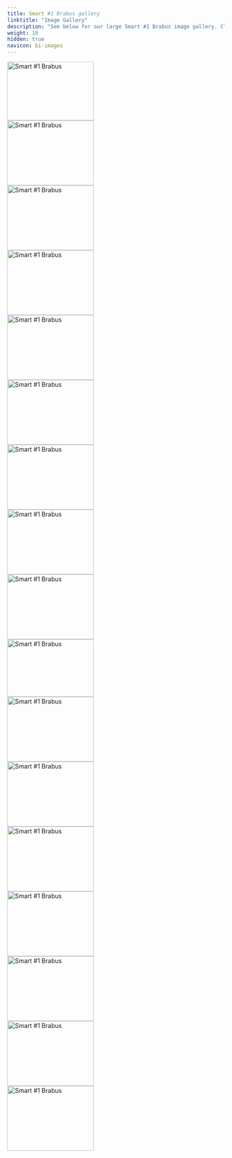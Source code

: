 ```yaml
---
title: Smart #1 Brabus gallery
linktitle: "Image Gallery"
description: "See below for our large Smart #1 Brabus image gallery. Click pictures for high-resolution versions."
weight: 10
hidden: true
navicon: bi-images
---
```

<!-- markdownlint-disable MD033 -->
<div class="pswp-gallery pswp-grid-container" id ="my-gallery">
<div class="pswp-grid-item">
<a href="https://media.evkx.net/multimedia/models/smart/hash1/hash1_brabus/exterior_1.jpg"
data-pswp-src="https://media.evkx.net/multimedia/models/smart/hash1/hash1_brabus/exterior_1.jpg"
data-pswp-width="3000"
data-pswp-height="2049" 
target="_blank">
<img src="https://media.evkx.net/multimedia/models/smart/hash1/hash1_brabus/exterior_1_xst.jpg" alt="Smart #1 Brabus" width="200px" height="136px" />
</a>
</div>
<div class="pswp-grid-item">
<a href="https://media.evkx.net/multimedia/models/smart/hash1/hash1_brabus/exterior_2.jpg"
data-pswp-src="https://media.evkx.net/multimedia/models/smart/hash1/hash1_brabus/exterior_2.jpg"
data-pswp-width="3000"
data-pswp-height="2250" 
target="_blank">
<img src="https://media.evkx.net/multimedia/models/smart/hash1/hash1_brabus/exterior_2_xst.jpg" alt="Smart #1 Brabus" width="200px" height="150px" />
</a>
</div>
<div class="pswp-grid-item">
<a href="https://media.evkx.net/multimedia/models/smart/hash1/hash1_brabus/exterior_3.jpg"
data-pswp-src="https://media.evkx.net/multimedia/models/smart/hash1/hash1_brabus/exterior_3.jpg"
data-pswp-width="3000"
data-pswp-height="2250" 
target="_blank">
<img src="https://media.evkx.net/multimedia/models/smart/hash1/hash1_brabus/exterior_3_xst.jpg" alt="Smart #1 Brabus" width="200px" height="150px" />
</a>
</div>
<div class="pswp-grid-item">
<a href="https://media.evkx.net/multimedia/models/smart/hash1/hash1_brabus/frontseats_1.jpg"
data-pswp-src="https://media.evkx.net/multimedia/models/smart/hash1/hash1_brabus/frontseats_1.jpg"
data-pswp-width="3000"
data-pswp-height="2250" 
target="_blank">
<img src="https://media.evkx.net/multimedia/models/smart/hash1/hash1_brabus/frontseats_1_xst.jpg" alt="Smart #1 Brabus" width="200px" height="150px" />
</a>
</div>
<div class="pswp-grid-item">
<a href="https://media.evkx.net/multimedia/models/smart/hash1/hash1_brabus/glassroof_1.jpg"
data-pswp-src="https://media.evkx.net/multimedia/models/smart/hash1/hash1_brabus/glassroof_1.jpg"
data-pswp-width="3000"
data-pswp-height="2250" 
target="_blank">
<img src="https://media.evkx.net/multimedia/models/smart/hash1/hash1_brabus/glassroof_1_xst.jpg" alt="Smart #1 Brabus" width="200px" height="150px" />
</a>
</div>
<div class="pswp-grid-item">
<a href="https://media.evkx.net/multimedia/models/smart/hash1/hash1_brabus/headlights_1.jpg"
data-pswp-src="https://media.evkx.net/multimedia/models/smart/hash1/hash1_brabus/headlights_1.jpg"
data-pswp-width="3000"
data-pswp-height="2250" 
target="_blank">
<img src="https://media.evkx.net/multimedia/models/smart/hash1/hash1_brabus/headlights_1_xst.jpg" alt="Smart #1 Brabus" width="200px" height="150px" />
</a>
</div>
<div class="pswp-grid-item">
<a href="https://media.evkx.net/multimedia/models/smart/hash1/hash1_brabus/headlights_2.jpg"
data-pswp-src="https://media.evkx.net/multimedia/models/smart/hash1/hash1_brabus/headlights_2.jpg"
data-pswp-width="3000"
data-pswp-height="2250" 
target="_blank">
<img src="https://media.evkx.net/multimedia/models/smart/hash1/hash1_brabus/headlights_2_xst.jpg" alt="Smart #1 Brabus" width="200px" height="150px" />
</a>
</div>
<div class="pswp-grid-item">
<a href="https://media.evkx.net/multimedia/models/smart/hash1/hash1_brabus/headlights_3.jpg"
data-pswp-src="https://media.evkx.net/multimedia/models/smart/hash1/hash1_brabus/headlights_3.jpg"
data-pswp-width="3000"
data-pswp-height="2250" 
target="_blank">
<img src="https://media.evkx.net/multimedia/models/smart/hash1/hash1_brabus/headlights_3_xst.jpg" alt="Smart #1 Brabus" width="200px" height="150px" />
</a>
</div>
<div class="pswp-grid-item">
<a href="https://media.evkx.net/multimedia/models/smart/hash1/hash1_brabus/main_1.jpg"
data-pswp-src="https://media.evkx.net/multimedia/models/smart/hash1/hash1_brabus/main_1.jpg"
data-pswp-width="3000"
data-pswp-height="2250" 
target="_blank">
<img src="https://media.evkx.net/multimedia/models/smart/hash1/hash1_brabus/main_1_xst.jpg" alt="Smart #1 Brabus" width="200px" height="150px" />
</a>
</div>
<div class="pswp-grid-item">
<a href="https://media.evkx.net/multimedia/models/smart/hash1/hash1_brabus/rearlights_1.jpg"
data-pswp-src="https://media.evkx.net/multimedia/models/smart/hash1/hash1_brabus/rearlights_1.jpg"
data-pswp-width="3000"
data-pswp-height="1999" 
target="_blank">
<img src="https://media.evkx.net/multimedia/models/smart/hash1/hash1_brabus/rearlights_1_xst.jpg" alt="Smart #1 Brabus" width="200px" height="133px" />
</a>
</div>
<div class="pswp-grid-item">
<a href="https://media.evkx.net/multimedia/models/smart/hash1/hash1_brabus/screens_1.jpg"
data-pswp-src="https://media.evkx.net/multimedia/models/smart/hash1/hash1_brabus/screens_1.jpg"
data-pswp-width="3000"
data-pswp-height="2250" 
target="_blank">
<img src="https://media.evkx.net/multimedia/models/smart/hash1/hash1_brabus/screens_1_xst.jpg" alt="Smart #1 Brabus" width="200px" height="150px" />
</a>
</div>
<div class="pswp-grid-item">
<a href="https://media.evkx.net/multimedia/models/smart/hash1/hash1_brabus/screens_2.jpg"
data-pswp-src="https://media.evkx.net/multimedia/models/smart/hash1/hash1_brabus/screens_2.jpg"
data-pswp-width="3000"
data-pswp-height="2250" 
target="_blank">
<img src="https://media.evkx.net/multimedia/models/smart/hash1/hash1_brabus/screens_2_xst.jpg" alt="Smart #1 Brabus" width="200px" height="150px" />
</a>
</div>
<div class="pswp-grid-item">
<a href="https://media.evkx.net/multimedia/models/smart/hash1/hash1_brabus/screens_3.jpg"
data-pswp-src="https://media.evkx.net/multimedia/models/smart/hash1/hash1_brabus/screens_3.jpg"
data-pswp-width="3000"
data-pswp-height="2250" 
target="_blank">
<img src="https://media.evkx.net/multimedia/models/smart/hash1/hash1_brabus/screens_3_xst.jpg" alt="Smart #1 Brabus" width="200px" height="150px" />
</a>
</div>
<div class="pswp-grid-item">
<a href="https://media.evkx.net/multimedia/models/smart/hash1/hash1_brabus/secondrowseats_1.jpg"
data-pswp-src="https://media.evkx.net/multimedia/models/smart/hash1/hash1_brabus/secondrowseats_1.jpg"
data-pswp-width="3000"
data-pswp-height="2250" 
target="_blank">
<img src="https://media.evkx.net/multimedia/models/smart/hash1/hash1_brabus/secondrowseats_1_xst.jpg" alt="Smart #1 Brabus" width="200px" height="150px" />
</a>
</div>
<div class="pswp-grid-item">
<a href="https://media.evkx.net/multimedia/models/smart/hash1/hash1_brabus/trunk_1.jpg"
data-pswp-src="https://media.evkx.net/multimedia/models/smart/hash1/hash1_brabus/trunk_1.jpg"
data-pswp-width="3000"
data-pswp-height="2250" 
target="_blank">
<img src="https://media.evkx.net/multimedia/models/smart/hash1/hash1_brabus/trunk_1_xst.jpg" alt="Smart #1 Brabus" width="200px" height="150px" />
</a>
</div>
<div class="pswp-grid-item">
<a href="https://media.evkx.net/multimedia/models/smart/hash1/hash1_brabus/trunk_2.jpg"
data-pswp-src="https://media.evkx.net/multimedia/models/smart/hash1/hash1_brabus/trunk_2.jpg"
data-pswp-width="3000"
data-pswp-height="2250" 
target="_blank">
<img src="https://media.evkx.net/multimedia/models/smart/hash1/hash1_brabus/trunk_2_xst.jpg" alt="Smart #1 Brabus" width="200px" height="150px" />
</a>
</div>
<div class="pswp-grid-item">
<a href="https://media.evkx.net/multimedia/models/smart/hash1/hash1_brabus/wheels_1.jpg"
data-pswp-src="https://media.evkx.net/multimedia/models/smart/hash1/hash1_brabus/wheels_1.jpg"
data-pswp-width="3000"
data-pswp-height="2250" 
target="_blank">
<img src="https://media.evkx.net/multimedia/models/smart/hash1/hash1_brabus/wheels_1_xst.jpg" alt="Smart #1 Brabus" width="200px" height="150px" />
</a>
</div>
</div>
<script type="module">
  import PhotoSwipeLightbox from '/js/photoswipe-lightbox.esm.js';
    const lightbox = new PhotoSwipeLightbox({
       gallery: '#my-gallery',
        children: 'a',
        pswpModule: () => import('/js/photoswipe.esm.js')
    });
lightbox.init();
</script>
